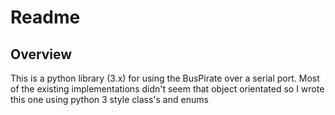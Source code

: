 # Readme

## Overview

This is a python library (3.x) for using the BusPirate over a serial port.
Most of the existing implementations didn't seem that object orientated so I wrote this one using python 3 style class's and enums
